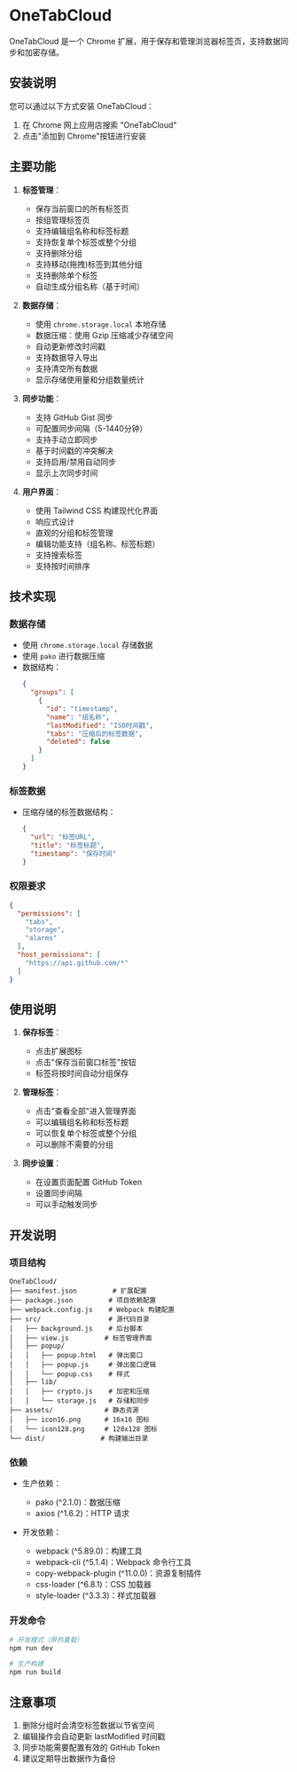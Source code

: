 # OneTabCloud

OneTabCloud 是一个 Chrome 扩展，用于保存和管理浏览器标签页，支持数据同步和加密存储。

## 安装说明

您可以通过以下方式安装 OneTabCloud：

1. 在 Chrome 网上应用店搜索 "OneTabCloud"
2. 点击"添加到 Chrome"按钮进行安装

## 主要功能

1. **标签管理**：
   - 保存当前窗口的所有标签页
   - 按组管理标签页
   - 支持编辑组名称和标签标题
   - 支持恢复单个标签或整个分组
   - 支持删除分组
   - 支持移动(拖拽)标签到其他分组
   - 支持删除单个标签
   - 自动生成分组名称（基于时间）

2. **数据存储**：
   - 使用 `chrome.storage.local` 本地存储
   - 数据压缩：使用 Gzip 压缩减少存储空间
   - 自动更新修改时间戳
   - 支持数据导入导出
   - 支持清空所有数据
   - 显示存储使用量和分组数量统计

3. **同步功能**：
   - 支持 GitHub Gist 同步
   - 可配置同步间隔（5-1440分钟）
   - 支持手动立即同步
   - 基于时间戳的冲突解决
   - 支持启用/禁用自动同步
   - 显示上次同步时间

4. **用户界面**：
   - 使用 Tailwind CSS 构建现代化界面
   - 响应式设计
   - 直观的分组和标签管理
   - 编辑功能支持（组名称、标签标题）
   - 支持搜索标签
   - 支持按时间排序

## 技术实现

### 数据存储
- 使用 `chrome.storage.local` 存储数据
- 使用 `pako` 进行数据压缩
- 数据结构：
  ```json
  {
    "groups": [
      {
        "id": "timestamp",
        "name": "组名称",
        "lastModified": "ISO时间戳",
        "tabs": "压缩后的标签数据",
        "deleted": false
      }
    ]
  }
  ```

### 标签数据
- 压缩存储的标签数据结构：
  ```json
  {
    "url": "标签URL",
    "title": "标签标题",
    "timestamp": "保存时间"
  }
  ```

### 权限要求
```json
{
  "permissions": [
    "tabs",
    "storage",
    "alarms"
  ],
  "host_permissions": [
    "https://api.github.com/*"
  ]
}
```

## 使用说明

1. **保存标签**：
   - 点击扩展图标
   - 点击"保存当前窗口标签"按钮
   - 标签将按时间自动分组保存

2. **管理标签**：
   - 点击"查看全部"进入管理界面
   - 可以编辑组名称和标签标题
   - 可以恢复单个标签或整个分组
   - 可以删除不需要的分组

3. **同步设置**：
   - 在设置页面配置 GitHub Token
   - 设置同步间隔
   - 可以手动触发同步

## 开发说明

### 项目结构
```
OneTabCloud/
├── manifest.json         # 扩展配置
├── package.json         # 项目依赖配置
├── webpack.config.js    # Webpack 构建配置
├── src/                 # 源代码目录
│   ├── background.js    # 后台脚本
│   ├── view.js         # 标签管理界面
│   ├── popup/
│   │   ├── popup.html   # 弹出窗口
│   │   ├── popup.js     # 弹出窗口逻辑
│   │   └── popup.css    # 样式
│   ├── lib/
│   │   ├── crypto.js    # 加密和压缩
│   │   └── storage.js   # 存储和同步
├── assets/             # 静态资源
│   ├── icon16.png      # 16x16 图标
│   └── icon128.png     # 128x128 图标
└── dist/              # 构建输出目录
```

### 依赖
- 生产依赖：
  - pako (^2.1.0)：数据压缩
  - axios (^1.6.2)：HTTP 请求

- 开发依赖：
  - webpack (^5.89.0)：构建工具
  - webpack-cli (^5.1.4)：Webpack 命令行工具
  - copy-webpack-plugin (^11.0.0)：资源复制插件
  - css-loader (^6.8.1)：CSS 加载器
  - style-loader (^3.3.3)：样式加载器

### 开发命令
```bash
# 开发模式（带热重载）
npm run dev

# 生产构建
npm run build
```

## 注意事项

1. 删除分组时会清空标签数据以节省空间
2. 编辑操作会自动更新 lastModified 时间戳
3. 同步功能需要配置有效的 GitHub Token
4. 建议定期导出数据作为备份